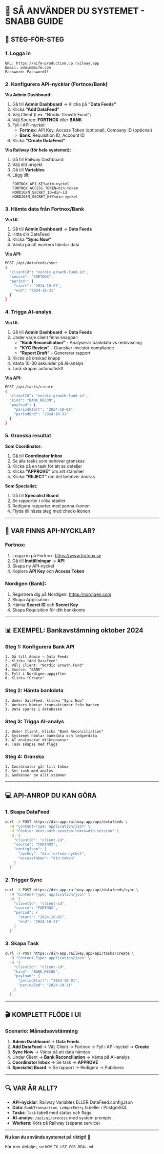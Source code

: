 # 🎯 SÅ ANVÄNDER DU SYSTEMET - SNABB GUIDE

## 🚀 STEG-FÖR-STEG

### **1. Logga in**
```
URL: https://aifm-production.up.railway.app
Email: admin@aifm.com
Password: Password1!
```

### **2. Konfigurera API-nycklar (Fortnox/Bank)**

**Via Admin Dashboard:**
1. Gå till **Admin Dashboard** → Klicka på **"Data Feeds"**
2. Klicka **"Add DataFeed"**
3. Välj Client (t.ex. "Nordic Growth Fund")
4. Välj Source: **FORTNOX** eller **BANK**
5. Fyll i API-nyckel:
   - **Fortnox**: API Key, Access Token (optional), Company ID (optional)
   - **Bank**: Requisition ID, Account ID
6. Klicka **"Create DataFeed"**

**Via Railway (för hela systemet):**
1. Gå till Railway Dashboard
2. Välj ditt projekt
3. Gå till **Variables**
4. Lägg till:
   ```
   FORTNOX_API_KEY=din-nyckel
   FORTNOX_ACCESS_TOKEN=din-token
   NORDIGEN_SECRET_ID=din-id
   NORDIGEN_SECRET_KEY=din-nyckel
   ```

### **3. Hämta data från Fortnox/Bank**

**Via UI:**
1. Gå till **Admin Dashboard** → **Data Feeds**
2. Hitta din DataFeed
3. Klicka **"Sync Now"**
4. Vänta på att workers hämtar data

**Via API:**
```bash
POST /api/datafeeds/sync
{
  "clientId": "nordic-growth-fund-id",
  "source": "FORTNOX",
  "period": {
    "start": "2024-10-01",
    "end": "2024-10-31"
  }
}
```

### **4. Trigga AI-analys**

**Via UI:**
1. Gå till **Admin Dashboard** → **Data Feeds**
2. Under varje client finns knappar:
   - **"Bank Reconciliation"** - Analyserar bankdata vs redovisning
   - **"KYC Review"** - Granskar investor compliance
   - **"Report Draft"** - Genererar rapport
3. Klicka på önskad knapp
4. Vänta 10-30 sekunder på AI-analys
5. Task skapas automatiskt!

**Via API:**
```bash
POST /api/tasks/create
{
  "clientId": "nordic-growth-fund-id",
  "kind": "BANK_RECON",
  "payload": {
    "periodStart": "2024-10-01",
    "periodEnd": "2024-10-31"
  }
}
```

### **5. Granska resultat**

**Som Coordinator:**
1. Gå till **Coordinator Inbox**
2. Se alla tasks som behöver granskas
3. Klicka på en task för att se detaljer
4. Klicka **"APPROVE"** om allt stämmer
5. Klicka **"REJECT"** om det behöver ändras

**Som Specialist:**
1. Gå till **Specialist Board**
2. Se rapporter i olika stadier
3. Redigera rapporter med penna-ikonen
4. Flytta till nästa steg med check-ikonen

---

## 🔑 VAR FINNS API-NYCKLAR?

### **Fortnox:**
1. Logga in på Fortnox: https://www.fortnox.se
2. Gå till **Inställningar** → **API**
3. Skapa ny API-nyckel
4. Kopiera **API Key** och **Access Token**

### **Nordigen (Bank):**
1. Registrera dig på Nordigen: https://nordigen.com
2. Skapa Application
3. Hämta **Secret ID** och **Secret Key**
4. Skapa Requisition för ditt bankkonto

---

## 📊 EXEMPEL: Bankavstämning oktober 2024

### **Steg 1: Konfigurera Bank API**
```
1. Gå till Admin → Data Feeds
2. Klicka "Add DataFeed"
3. Välj Client: "Nordic Growth Fund"
4. Source: "BANK"
5. Fyll i Nordigen-uppgifter
6. Klicka "Create"
```

### **Steg 2: Hämta bankdata**
```
1. Under DataFeed, klicka "Sync Now"
2. Workers hämtar transaktioner från banken
3. Data sparas i databasen
```

### **Steg 3: Trigga AI-analys**
```
1. Under Client, klicka "Bank Reconciliation"
2. Systemet hämtar bankdata och ledgerdata
3. AI analyserar diskrepanser
4. Task skapas med flags
```

### **Steg 4: Granska**
```
1. Coordinator går till Inbox
2. Ser task med analys
3. Godkänner om allt stämmer
```

---

## 💻 API-ANROP DU KAN GÖRA

### **1. Skapa DataFeed**
```bash
curl -X POST https://din-app.railway.app/api/datafeeds \
  -H "Content-Type: application/json" \
  -H "Cookie: next-auth.session-token=din-session" \
  -d '{
    "clientId": "client-id",
    "source": "FORTNOX",
    "configJson": {
      "apiKey": "din-fortnox-nyckel",
      "accessToken": "din-token"
    }
  }'
```

### **2. Trigger Sync**
```bash
curl -X POST https://din-app.railway.app/api/datafeeds/sync \
  -H "Content-Type: application/json" \
  -d '{
    "clientId": "client-id",
    "source": "FORTNOX",
    "period": {
      "start": "2024-10-01",
      "end": "2024-10-31"
    }
  }'
```

### **3. Skapa Task**
```bash
curl -X POST https://din-app.railway.app/api/tasks/create \
  -H "Content-Type: application/json" \
  -d '{
    "clientId": "client-id",
    "kind": "BANK_RECON",
    "payload": {
      "periodStart": "2024-10-01",
      "periodEnd": "2024-10-31"
    }
  }'
```

---

## 🎬 KOMPLETT FLÖDE I UI

### **Scenario: Månadsavstämning**

1. **Admin Dashboard** → **Data Feeds**
2. **Add DataFeed** → Välj Client → Fortnox → Fyll i API-nyckel → **Create**
3. **Sync Now** → Vänta på att data hämtas
4. Under Client → **Bank Reconciliation** → Vänta på AI-analys
5. **Coordinator Inbox** → Se task → **APPROVE**
6. **Specialist Board** → Se rapport → Redigera → Publicera

---

## 🔍 VAR ÄR ALLT?

- **API-nycklar**: Railway Variables ELLER DataFeed.configJson
- **Data**: `BankTransaction`, `LedgerEntry` tabeller i PostgreSQL
- **Tasks**: `Task` tabell med status och flags
- **AI-analys**: `/api/ai/process` med system prompts
- **Workers**: Körs på Railway (separat service)

---

**Nu kan du använda systemet på riktigt!** 🚀

För mer detaljer, se `HOW_TO_USE_FOR_REAL.md`

